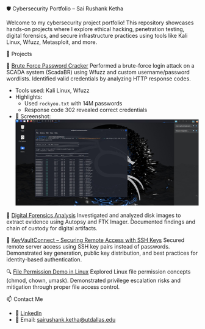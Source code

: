 🛡️ Cybersecurity Portfolio – Sai Rushank Ketha

Welcome to my cybersecurity project portfolio! This repository showcases hands-on projects where I explore ethical hacking, penetration testing, digital forensics, and secure infrastructure practices using tools like Kali Linux, Wfuzz, Metasploit, and more.

📂 Projects

🔐 [Brute Force Password Cracker](./Brute%20force%20password%20cracker/)
Performed a brute-force login attack on a SCADA system (ScadaBR) using Wfuzz and custom username/password wordlists. Identified valid credentials by analyzing HTTP response codes.
- Tools used: Kali Linux, Wfuzz
- Highlights:
  - Used `rockyou.txt` with 14M passwords
  - Response code 302 revealed correct credentials
- 📸 Screenshot:
  ![Wfuzz Result](./Wfuzz%20Cmd%20execution.jpeg)



🧪 [Digital Forensics Analysis](./Digital%20Forensics%20Analysis/)
Investigated and analyzed disk images to extract evidence using Autopsy and FTK Imager. Documented findings and chain of custody for digital artifacts.


🔑 [KeyVaultConnect – Securing Remote Access with SSH Keys](./KeyVaultConnect%20–%20Securing%20Remote%20Access%20with%20SSH%20Keys/)
Secured remote server access using SSH key pairs instead of passwords. Demonstrated key generation, public key distribution, and best practices for identity-based authentication.

 
🔍 [File Permission Demo in Linux](./file%20permisssion%20in%20linux%20distributions.md)
Explored Linux file permission concepts (chmod, chown, umask). Demonstrated privilege escalation risks and mitigation through proper file access control.


📫 Contact Me

- 🔗 [LinkedIn](https://linkedin.com/in/YOUR-USERNAME)
- 📧 Email: sairushank.ketha@utdallas.edu

